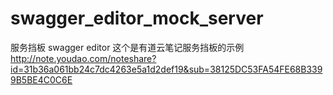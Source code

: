 # swagger_editor_mock_server
服务挡板 swagger editor
这个是有道云笔记服务挡板的示例
http://note.youdao.com/noteshare?id=31b36a061bb24c7dc4263e5a1d2def19&sub=38125DC53FA54FE68B3399B5BE4C0C6E